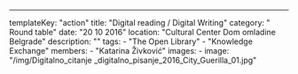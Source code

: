 ---
  templateKey: "action"
  title: "Digital reading / Digital Writing"
  category: " Round table"
  date: "20 10 2016"
  location: "Cultural Center Dom omladine Belgrade"
  description: ""
  tags: 
    - "The Open Library"
    - "Knowledge Exchange"
  members: 
    - "Katarina Živković"
  images: 
    - 
      image: "/img/Digitalno_citanje _digitalno_pisanje_2016_City_Guerilla_01.jpg"
